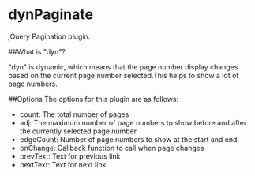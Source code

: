dynPaginate
===========

jQuery Pagination plugin.

##What is "dyn"?

"dyn" is dynamic, which means that the page number display changes based on the current page number selected.This helps
to show a lot of page numbers.

##Options
The options for this plugin are as follows:

- count: The total number of pages
- adj: The maximum number of page numbers to show before and after the currently selected page number
- edgeCount: Number of page numbers to show at the start and end
- onChange: Callback function to call when page changes
- prevText: Text for previous link
- nextText: Text for next link